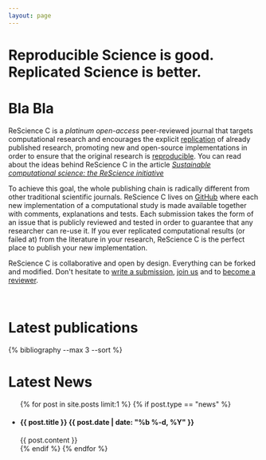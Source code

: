 ```yaml
---
layout: page
---
```


# Reproducible Science is good. Replicated Science is better.

# Bla Bla 

ReScience C is a *platinum open-access* peer-reviewed journal that targets
computational research and encourages the explicit [replication](faq) of
already published research, promoting new and open-source implementations in
order to ensure that the original research is [reproducible](faq).
You can read about the ideas behind ReScience C in the article
*[Sustainable computational science: the ReScience initiative](https://doi.org/10.7717/peerj-cs.142)*

To achieve this goal, the whole publishing chain is radically different from
other traditional scientific journals. ReScience C lives on
[GitHub](https://github.com/rescience/) where each new implementation of a
computational study is made available together with comments, explanations and
tests. Each submission takes the form of an issue that is publicly reviewed and
tested in order to guarantee that any researcher can re-use it. If you ever
replicated computational results (or failed at) from the literature in your
research, ReScience C is the perfect place to publish your new implementation.

ReScience C is collaborative and open by design. Everything can be forked and
modified. Don't hesitate to [write a submission](write), [join us](faq) and
to [become a reviewer](https://rescience.github.io/board/).

<br/>


# Latest publications

{% bibliography --max 3 --sort %}
<br>

# Latest News
<ul class="post-list">
  {% for post in site.posts limit:1 %}
  {% if post.type == "news" %}
  <li>
    <h4>{{ post.title }}
    <span class="post-meta">{{ post.date | date: "%b %-d, %Y" }}</span></h4>
    {{ post.content }}
  </li>
  {% endif %}
  {% endfor %}
</ul>


